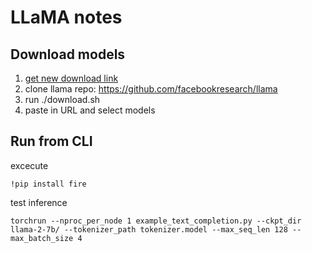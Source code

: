 # LLaMA notes
## Download models
1. [get new download link](https://ai.meta.com/resources/models-and-libraries/llama-downloads/)
2. clone llama repo: https://github.com/facebookresearch/llama
3. run ./download.sh
4. paste in URL and select models
## Run from CLI
excecute

```
!pip install fire
```

test inference
```
torchrun --nproc_per_node 1 example_text_completion.py --ckpt_dir llama-2-7b/ --tokenizer_path tokenizer.model --max_seq_len 128 --max_batch_size 4
```